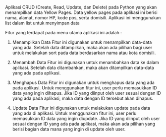 Aplikasi CRUD (Create, Read, Update, dan Delete) pada Python yang akan menampilkan data Yellow Pages.
Data yellow pages pada aplikasi ini berisi nama, alamat, nomor HP, kode pos, serta domisili.
Aplikasi ini menggunakan list dalam list untuk menyimpan data

Fitur yang terdapat pada menu utama aplikasi ini adalah :
1. Menampilkan Data
Fitur ini digunakan untuk menampilkan data-data yang ada. Setelah data ditampilkan, maka akan ada pilihan bagi user untuk melakukan sort pada data berdasarkan nama atau kota domisili.

2. Menambah Data
Fitur ini digunakan untuk menambahkan data ke dalam aplikasi. Setelah data ditambahkan, maka akan ditampilkan data-data yang ada pada aplikasi.

3. Menghapus Data
Fitur ini digunakan untuk menghapus data yang ada pada aplikasi. Untuk menggunakan fitur ini, user perlu memasukkan ID data yang ingin dihapus. Jika ID yang diinput oleh user sesuai dengan ID yang ada pada aplikasi, maka data dengan ID tersebut akan dihapus.

4. Update Data
Fitur ini digunakan untuk melakukan update pada data yang ada di aplikasi. Untuk menggunakan fitur ini, user perlu memasukkan ID data yang ingin diupdate. Jika ID yang diinput oleh user sesuai dengan ID yang ada pada aplikasi, maka akan ada pilihan yang berisi bagian data mana yang ingin di update oleh user.
